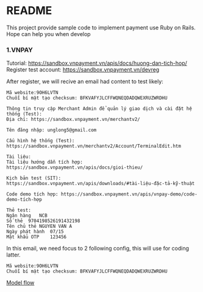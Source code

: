 # README

This project provide sample code to implement payment use Ruby on Rails. Hope can help you when develop

### 1.VNPAY
Tutorial: https://sandbox.vnpayment.vn/apis/docs/huong-dan-tich-hop/
Register test account: https://sandbox.vnpayment.vn/devreg

After register, we will recive an email had content to test likely:
```
Mã website:9OH6LVTN
Chuỗi bí mật tạo checksum: BFKVAFYJLCFFWQNEQDADQWEXRUZWRDHU

Thông tin truy cập Merchant Admin để quản lý giao dịch và cài đặt hệ thống (Test):
Địa chỉ: https://sandbox.vnpayment.vn/merchantv2/

Tên đăng nhập: unglong5@gmail.com

Cấu hình hệ thống (Test): https://sandbox.vnpayment.vn/merchantv2/Account/TerminalEdit.htm

Tài liệu:
Tài liệu hướng dẫn tích hợp: https://sandbox.vnpayment.vn/apis/docs/gioi-thieu/

Kịch bản test (SIT):  https://sandbox.vnpayment.vn/apis/downloads/#tài-liệu-đặc-tả-kỹ-thuật

Code demo tích hợp: https://sandbox.vnpayment.vn/apis/vnpay-demo/code-demo-tích-hợp

Thẻ test:
Ngân hàng	NCB
Số thẻ	9704198526191432198
Tên chủ thẻ	NGUYEN VAN A
Ngày phát hành	07/15
Mật khẩu OTP	123456

```

In this email, we need focus to 2 following config, this will use for coding latter.
```
Mã website:9OH6LVTN
Chuỗi bí mật tạo checksum: BFKVAFYJLCFFWQNEQDADQWEXRUZWRDHU
```

[Model flow](https://github.com/Hungnv950/Payment-demo/blob/master/public/images/mo_hinh_kn.png?raw=true "Model flow")
